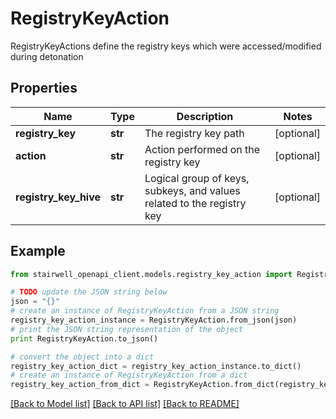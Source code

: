 # RegistryKeyAction

RegistryKeyActions define the registry keys which were accessed/modified during detonation

## Properties
Name | Type | Description | Notes
------------ | ------------- | ------------- | -------------
**registry_key** | **str** | The registry key path | [optional] 
**action** | **str** | Action performed on the registry key | [optional] 
**registry_key_hive** | **str** | Logical group of keys, subkeys, and values related to the registry key | [optional] 

## Example

```python
from stairwell_openapi_client.models.registry_key_action import RegistryKeyAction

# TODO update the JSON string below
json = "{}"
# create an instance of RegistryKeyAction from a JSON string
registry_key_action_instance = RegistryKeyAction.from_json(json)
# print the JSON string representation of the object
print RegistryKeyAction.to_json()

# convert the object into a dict
registry_key_action_dict = registry_key_action_instance.to_dict()
# create an instance of RegistryKeyAction from a dict
registry_key_action_from_dict = RegistryKeyAction.from_dict(registry_key_action_dict)
```
[[Back to Model list]](../README.md#documentation-for-models) [[Back to API list]](../README.md#documentation-for-api-endpoints) [[Back to README]](../README.md)


